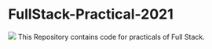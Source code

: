 # FullStack-Practical-2021
<img src="https://www.google.com/imgres?imgurl=https%3A%2F%2Fupload.wikimedia.org%2Fwikipedia%2Fen%2F4%2F42%2FGLA_University_logo.png&imgrefurl=https%3A%2F%2Fen.wikipedia.org%2Fwiki%2FGLA_University&tbnid=b47cQyPQKha7CM&vet=12ahUKEwiM_uu5jcTyAhWsAbcAHe9TBxwQMygAegUIARCuAQ..i&docid=V3E_uQIFLfVGOM&w=300&h=291&q=gla%20logo&ved=2ahUKEwiM_uu5jcTyAhWsAbcAHe9TBxwQMygAegUIARCuAQ"/>
This Repository contains code for practicals of Full Stack. 
